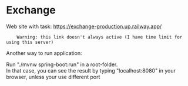 # Exchange
Web site with task: https://exchange-production.up.railway.app/

		Warning: this link doesn't always active (I have time limit for using this server)
		


Another way to run application:

Run "./mvnw spring-boot:run" in a root-folder.\
In that case, you can see the result by typing "localhost:8080" in your browser, unless your use different port

